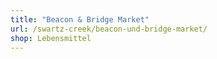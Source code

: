```yaml
---
title: "Beacon & Bridge Market"
url: /swartz-creek/beacon-und-bridge-market/
shop: Lebensmittel
---
```


